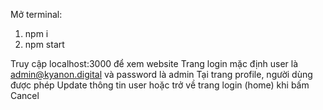 Mở terminal:
1. npm i
2. npm start

Truy cập localhost:3000 để xem website
Trang login mặc định user là admin@kyanon.digital và password là admin
Tại trang profile, người dùng được phép Update thông tin user hoặc trở về trang login (home) khi bấm Cancel
